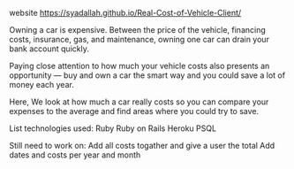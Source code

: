 website https://syadallah.github.io/Real-Cost-of-Vehicle-Client/

Owning a car is expensive. Between the price of the vehicle, financing costs, insurance, gas, and maintenance, owning one car can drain your bank account quickly.

Paying close attention to how much your vehicle costs also presents an opportunity — buy and own a car the smart way and you could save a lot of money each year.

Here, We look at how much a car really costs so you can compare your expenses to the average and find areas where you could try to save.


List technologies used:
Ruby
Ruby on Rails
Heroku
PSQL

Still need to work on:
Add all costs togather and give a user the total
Add dates and costs per year and month

